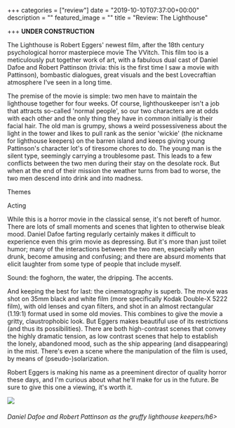 +++
categories = ["review"]
date = "2019-10-10T07:37:00+00:00"
description = ""
featured_image = ""
title = "Review: The Lighthouse"

+++
**UNDER CONSTRUCTION**

The Lighthouse is Robert Eggers' newest film, after the 18th century psychological horror masterpiece movie The VVitch. This film too is a meticulously put together work of art, with a fabulous dual cast of Daniel Dafoe and Robert Pattinson (trivia: this is the first time I saw a movie with Pattinson), bombastic dialogues, great visuals and the best Lovecraftian atmosphere I've seen in a long time.

<!--more-->

The premise of the movie is simple: two men have to maintain the lighthouse together for four weeks. Of course, lighthouskeeper isn't a job that attracts so-called 'normal people', so our two characters are at odds with each other and the only thing they have in common initially is their facial hair. The old man is grumpy, shows a weird possessiveness about the light in the tower and likes to pull rank as the senior 'wickie' (the nickname for lighthouse keepers) on the barren island and keeps giving young Pattinson's character lot's of tiresome chores to do. The young man is the silent type, seemingly carrying a troublesome past. This leads to a few conflicts between the two men during their stay on the desolate rock. But when at the end of their mission the weather turns from bad to worse, the two men descend into drink and into madness.

Themes

Acting

While this is a horror movie in the classical sense, it's not bereft of humor. There are lots of small moments and scenes that lighten to otherwise bleak mood. Daniel Dafoe farting regularly certainly makes it difficult to experience even this grim movie as depressing. But it's more than just toilet humor; many of the interactions between the two men, especially when drunk, become amusing and confusing; and there are absurd moments that elicit laughter from some type of people that include myself.

Sound: the foghorn, the water, the dripping. The accents.

And keeping the best for last: the cinematography is superb. The movie was shot on 35mm black and white film (more specifically Kodak Double-X 5222 film), with old lenses and cyan filters, and shot in an almost rectangular (1.19:1) format used in some old movies. This combines to give the movie a gritty, claustrophobic look. But Eggers makes beautiful use of its restrictions (and thus its possibilities). There are both high-contrast scenes that convey the highly dramatic tension, as low contrast scenes that help to establish the lonely, abandoned mood, such as the ship appearing (and disappearing) in the mist. There's even a scene where the manipulation of the film is used, by means of (pseudo-)solarization.

Robert Eggers is making his name as a preeminent director of quality horror these days, and I'm curious about what he'll make for us in the future. Be sure to give this one a viewing, it's worth it.

![](https://consequenceofsound.net/wp-content/uploads/2019/09/lighthouse_0HERO.jpg)<h6>Daniel Dafoe and Robert Pattinson as the gruffy lighthouse keepers/h6>
